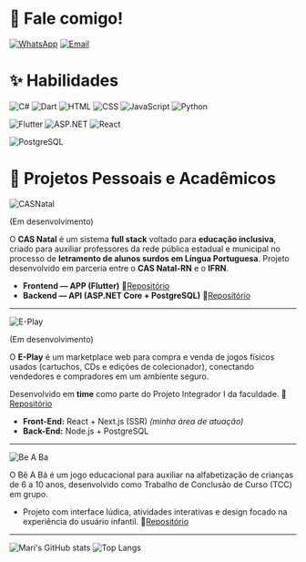 # 💌 Fale comigo!
[![WhatsApp](https://img.shields.io/badge/WhatsApp-A8E6CF?style=for-the-badge&logo=whatsapp&logoColor=006400)](https://wa.me/5584988594714)
[![Email](https://img.shields.io/badge/Email-FF9999?style=for-the-badge&logo=gmail&logoColor=8B0000)](mailto:araujosl.mariana@gmail.com)


# ✨ Habilidades
![C#](https://img.shields.io/badge/C%23-FF8DAA?style=for-the-badge&logo=c-sharp&logoColor=4B0082)
![Dart](https://img.shields.io/badge/Dart-BAA0FF?style=for-the-badge&logo=dart&logoColor=4B0082)
![HTML](https://img.shields.io/badge/HTML-A8E6CF?style=for-the-badge&logo=html5&logoColor=4B0082)
![CSS](https://img.shields.io/badge/CSS-FFD3B6?style=for-the-badge&logo=css3&logoColor=4B0082)
![JavaScript](https://img.shields.io/badge/JavaScript-FFF59D?style=for-the-badge&logo=javascript&logoColor=4B0082)
![Python](https://img.shields.io/badge/Python-87CEEB?style=for-the-badge&logo=python&logoColor=003366)

![Flutter](https://img.shields.io/badge/Flutter-7FDBFF?style=for-the-badge&logo=flutter&logoColor=003366)
![ASP.NET](https://img.shields.io/badge/ASP.NET-CDA0DD?style=for-the-badge&logo=dotnet&logoColor=4B0082)
![React](https://img.shields.io/badge/React-A8E6CF?style=for-the-badge&logo=react&logoColor=4B0082)

![PostgreSQL](https://img.shields.io/badge/PostgreSQL-FFF59D?style=for-the-badge&logo=postgresql&logoColor=4B0082)



# 🌷 Projetos Pessoais e Acadêmicos

![CASNatal](https://img.shields.io/badge/Full_Stack-CAS_Natal-FFB7C5?style=for-the-badge)  

(Em desenvolvimento)

O **CAS Natal** é um sistema **full stack** voltado para **educação inclusiva**, criado para auxiliar professores da rede pública estadual e municipal no processo de **letramento de alunos surdos em Língua Portuguesa**.  Projeto desenvolvido em parceria entre o **CAS Natal-RN** e o **IFRN**.  
- **Frontend — APP (Flutter)** 🔗[Repositório](https://github.com/mari-arujjo/APP-CAS-Natal) 
- **Backend — API (ASP.NET Core + PostgreSQL)** 🔗[Repositório](https://github.com/mari-arujjo/CAS-Natal-Api)  
---
  
![E-Play](https://img.shields.io/badge/Front_End-E_PLAY-A8E6CF?style=for-the-badge)  

(Em desenvolvimento)

O **E-Play** é um marketplace web para compra e venda de jogos físicos usados (cartuchos, CDs e edições de colecionador), conectando vendedores e compradores em um ambiente seguro. 

Desenvolvido em **time** como parte do Projeto Integrador I da faculdade. 🔗 [Repositório](https://github.com/ThalysRD/e-play)
- **Front-End:** React + Next.js (SSR) *(minha área de atuação)*  
- **Back-End:** Node.js + PostgreSQL  

---
![Be A Ba](https://img.shields.io/badge/Game_Development-Be_A_Ba-87CEEB?style=for-the-badge)

O Bê A Bá é um jogo educacional para auxiliar na alfabetização de crianças de 6 a 10 anos, desenvolvido como Trabalho de Conclusão de Curso (TCC) em grupo. 
- Projeto com interface lúdica, atividades interativas e design focado na experiência do usuário infantil. 🔗[Repositório](https://github.com/mari-arujjo/Be-A-Ba)
---

![Mari's GitHub stats](https://github-readme-stats.vercel.app/api?username=mari-arujjo&show_icons=true&theme=radical)
![Top Langs](https://github-readme-stats.vercel.app/api/top-langs/?username=mari-arujjo&layout=compact&theme=radical&langs_count=7)


